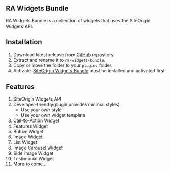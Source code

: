 ## RA Widgets Bundle

RA Widgets Bundle is a collection of widgets that uses the SiteOrigin Widgets API.

## Installation

1. Download latest release from [GitHub](https://github.com/webdevsuperfast/ra-widgets-bundle/releases) repository.
2. Extract and rename it to `ra-widgets-bundle`.
3. Copy or move the folder to your `plugins` folder.
4. Activate. [SiteOrigin Widgets Bundle](https://wordpress.org/plugins/so-widgets-bundle/) must be installed and activated first.

## Features

1. SiteOrigin Widgets API
2. Developer-friendly(plugin provides minimal styles)
    - Use your own style
    - Use your own widget template
3. Call-to-Action Widget
4. Features Widget
5. Button Widget
6. Image Widget
7. List Widget
8. Image Carousel Widget
9. Side Image Widget
10. Testimonial Widget
11. More to come...
